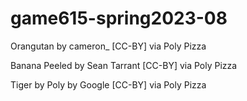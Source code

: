 # game615-spring2023-08


Orangutan by cameron_ [CC-BY] via Poly Pizza


Banana Peeled by Sean Tarrant [CC-BY] via Poly Pizza


Tiger by Poly by Google [CC-BY] via Poly Pizza
 
